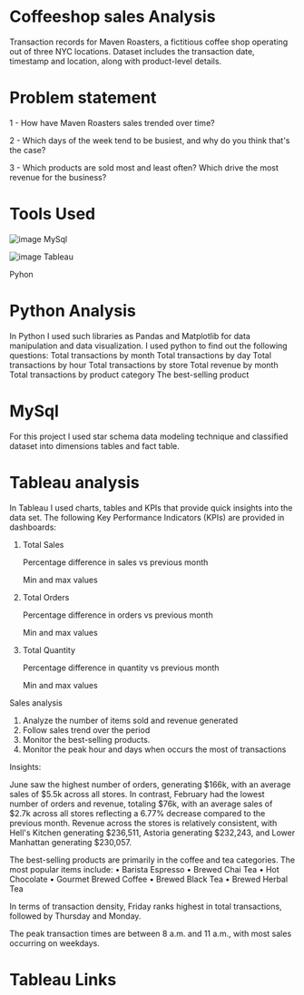 # Coffeeshop sales Analysis
Transaction records for Maven Roasters, a fictitious coffee shop operating out of three NYC locations. Dataset includes the transaction date, timestamp and location, along with product-level details.
# Problem statement 
1 - How have Maven Roasters sales trended over time?

2 - Which days of the week tend to be busiest, and why do you think that's the case?

3 - Which products are sold most and least often? Which drive the most revenue for the business?
# Tools Used
![image](https://github.com/Dianamod/Projects/assets/171150402/084cad91-a310-4841-9de1-eccd70f7f12c)
MySql

![image](https://github.com/Dianamod/Projects/assets/171150402/98c373c3-424f-45cb-b03a-6d40f765b584)
Tableau

Pyhon

# Python Analysis

In Python I used such libraries as Pandas and Matplotlib for data manipulation and data visualization.
I used python to find out the following questions:
Total transactions by month
Total transactions by day
Total transactions by hour
Total transactions by store
Total revenue by month
Total transactions by product category
The best-selling product


# MySql
For this project I used star schema data modeling technique and classified dataset into dimensions tables and fact table.
# Tableau analysis 
In Tableau I used charts, tables and KPIs that provide quick insights into the data set. 
The following Key Performance Indicators (KPIs) are provided in dashboards:
1.	Total Sales 

  	Percentage difference in sales vs previous month

  	Min and max values 
3.	Total  Orders 

    Percentage difference in orders vs previous month
  	
    Min and max values 
5.	Total Quantity
   
    Percentage difference in quantity vs previous month
  	
    Min and max values 

Sales analysis
1.	Analyze the number of items sold and revenue generated
2.	Follow sales trend over the period
3.	Monitor the best-selling products.
4.	Monitor the peak hour and days when occurs the most of transactions

Insights:

June saw the highest number of orders, generating $166k, with an average sales of $5.5k across all stores. 
In contrast, February had the lowest number of orders and revenue, totaling $76k, with an average sales of $2.7k across all stores reflecting a 6.77% decrease compared to the previous month.
Revenue across the stores is relatively consistent, with Hell's Kitchen generating $236,511, Astoria generating $232,243, and Lower Manhattan generating $230,057.

The best-selling products are primarily in the coffee and tea categories. The most popular items include:
•	Barista Espresso
•	Brewed Chai Tea
•	Hot Chocolate
•	Gourmet Brewed Coffee
•	Brewed Black Tea
•	Brewed Herbal Tea

In terms of transaction density, Friday ranks highest in total transactions, followed by Thursday and Monday.

The peak transaction times are between 8 a.m. and 11 a.m., with most sales occurring on weekdays.


# Tableau Links
